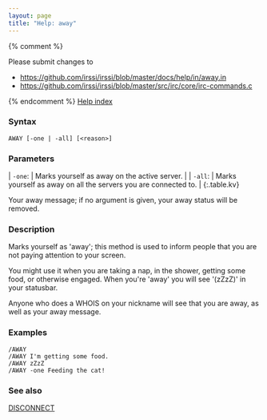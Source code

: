```yaml
---
layout: page
title: "Help: away"
---
```


{% comment %}

Please submit changes to
- https://github.com/irssi/irssi/blob/master/docs/help/in/away.in
- https://github.com/irssi/irssi/blob/master/src/irc/core/irc-commands.c


{% endcomment %}
[Help index](/documentation/help)

### Syntax ###

<div class="highlight irssisyntax"><pre style="\-\-cmdlen:4ch"><code><span class="synB">AWAY</span> <span class="syn10">[<span class="syn">-one</span> | <span class="syn">-all</span>]</span> <span class="syn10">[<span class="syn09">&lt;reason></span>]</span></code></pre></div>



### Parameters ###


| `-one`: |     Marks yourself as away on the active server. |
| `-all`: |     Marks yourself as away on all the servers you are connected to. |
{:.table.kv}

   Your away message; if no argument is given, your away status will be removed.

### Description ###

Marks yourself as 'away'; this method is used to inform people that you
are not paying attention to your screen.

You might use it when you are taking a nap, in the shower, getting some
food, or otherwise engaged. When you're 'away' you will see '(zZzZ)' in
your statusbar.

Anyone who does a WHOIS on your nickname will see that you are away, as
well as your away message.

### Examples ###

    /AWAY
    /AWAY I'm getting some food.
    /AWAY zZzZ
    /AWAY -one Feeding the cat!

### See also ###
[DISCONNECT](/documentation/help/disconnect)

